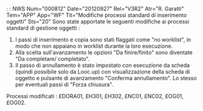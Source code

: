  :  : NWS Num="000812" Date="20120927" Rel="V3R2" Atr="R. Garatti" Tem="APP" App="WF" Tit="Modifiche processi standard di inserimento oggetti" Sts="20"
Sono state apportate le seguenti modifiche ai processi standard di gestione oggetti : 
1. I passi di inserimento e copia sono stati flaggati come "no worklist", in modo che non appaiano
in worklist durante la loro esecuzione.
2. Alla scelta sull'avanzamento le opzioni "Da finire/finito" sono diventate "Da completare/
completato".
3. Il passo di annullamento è stato impostato con esecuzione da scheda (quindi possibile solo da
Looc.up) con visualizzazione della scheda di oggetto e pulsante di avanzamento "Conferma annullamento". Lo stesso per eventuali passi di "Forza chiusura".

Processi modificati :  £DORA01, £H301, £H302, £NC01, £NC02, £OG01, £OG02.
